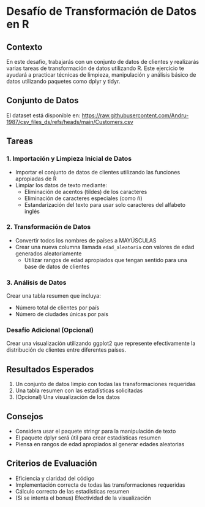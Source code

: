 # Desafío de Transformación de Datos en R

## Contexto
En este desafío, trabajarás con un conjunto de datos de clientes y realizarás varias tareas de transformación de datos utilizando R. Este ejercicio te ayudará a practicar técnicas de limpieza, manipulación y análisis básico de datos utilizando paquetes como dplyr y tidyr.

## Conjunto de Datos
El dataset está disponible en: https://raw.githubusercontent.com/Andru-1987/csv_files_ds/refs/heads/main/Customers.csv

## Tareas

### 1. Importación y Limpieza Inicial de Datos
- Importar el conjunto de datos de clientes utilizando las funciones apropiadas de R
- Limpiar los datos de texto mediante:
  - Eliminación de acentos (tildes) de los caracteres
  - Eliminación de caracteres especiales (como ñ)
  - Estandarización del texto para usar solo caracteres del alfabeto inglés

### 2. Transformación de Datos
- Convertir todos los nombres de países a MAYÚSCULAS
- Crear una nueva columna llamada `edad_aleatoria` con valores de edad generados aleatoriamente
  - Utilizar rangos de edad apropiados que tengan sentido para una base de datos de clientes

### 3. Análisis de Datos
Crear una tabla resumen que incluya:
- Número total de clientes por país
- Número de ciudades únicas por país

### Desafío Adicional (Opcional)
Crear una visualización utilizando ggplot2 que represente efectivamente la distribución de clientes entre diferentes países.

## Resultados Esperados
1. Un conjunto de datos limpio con todas las transformaciones requeridas
2. Una tabla resumen con las estadísticas solicitadas
3. (Opcional) Una visualización de los datos

## Consejos
- Considera usar el paquete stringr para la manipulación de texto
- El paquete dplyr será útil para crear estadísticas resumen
- Piensa en rangos de edad apropiados al generar edades aleatorias

## Criterios de Evaluación
- Eficiencia y claridad del código
- Implementación correcta de todas las transformaciones requeridas
- Cálculo correcto de las estadísticas resumen
- (Si se intenta el bonus) Efectividad de la visualización
